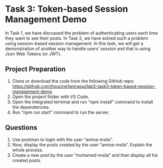 # Task 3: Token-based Session Management Demo

In Task 1, we have discussed the problem of authenticating users each time they want to see their posts. In Task 2, we have solved such a problem using session-based session management.
In this task, we will get a demonstration of another way to handle users’ session and that is using Json Web Tokens (or JWT).

## Project Preparation

1. Clone or download the code from the following GitHub repo: https://github.com/houcine1amraoui/lab3-task3-token-based-session-management-demo
2. Open the project folder with VS Code.
3. Open the integrated terminal and run “npm install” command to install the dependencies.
4. Run “npm run start” command to run the server.

## Questions

1. Use postman to login with the user “amina-msila”.
2. Now, display the posts created by the user “amina-msila”. Explain the whole process.
3. Create a new post by the user “mohamed-msila” and then display all his created posts.
